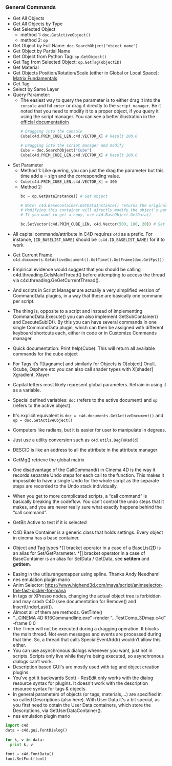 ### General Commands
* Get All Objects
* Get All Objects by Type
* Get Selected Object 
  * method 1: `doc.GetActiveObject()`
  * method 2: `op`
* Get Object by Full Name: `doc.SearchObject("object_name")`
* Get Object by Partial Name
* Get Object from Python Tag: `op.GetObject()`
* Get Tag from Selected Object: `op.GetTag(objectID)`
* Get Material
* Get Objects Position/Rotation/Scale (either in Global or Local Space): [Matrix Fundamentals](https://developers.maxon.net/docs/Cinema4DPythonSDK/html/manuals/data_algorithms/classic_api/matrix.html)
* Get Tag
* Select by Same Layer
* Query Parameter:
  - The easiest way to query the parameter is to either drag it into the `console` and hit `enter` or drag it directly to the `script manager`. Be it noted that you need to modify it to a proper object, if you query it using the script manager. You can see a better illustration in the [official documentatioin](https://developers.maxon.net/docs/Cinema4DPythonSDK/html/manuals/introduction/python_console.html)
      ```python
      # Dragging into the console
      Cube[c4d.PRIM_CUBE_LEN,c4d.VECTOR_X] # Result 200.0

      # Dragging into the script manager and modify
      Cube = doc.SearchObject("Cube")
      Cube[c4d.PRIM_CUBE_LEN,c4d.VECTOR_X] # Result 200.0
      ```
- Set Parameter
  - Method 1: Like quering, you can just the drag the parameter but this time add a = sign and the corresponding value.
  - `Cube[c4d.PRIM_CUBE_LEN,c4d.VECTOR_X] = 300`
  - Method 2:
      ```python
      bc = op.GetDataInstance() # Get object

      # Note: c4d.BaseContainer.GetDataInstance() returns the original container, NOT A COPY. 
      # Modifying this container will directly modify the object’s parameters.
      # If you want to get a copy, use c4d.BaseObject.GetData()

      bc.SetVector(c4d.PRIM_CUBE_LEN, c4d.Vector(500, 100, 20)) # Set Parameter
      ```
* All capital commands/attribute in C4D requires `c4d` as a prefix. For instance, `[ID_BASELIST_NAME]` should be `[c4d.ID_BASELIST_NAME]` for it to work
* Get Current Frame `c4d.documents.GetActiveDocument().GetTime().GetFrame(doc.GetFps())`
* Empirical evidence would suggest that you should be calling c4d.threading.GeIsMainThread() before attempting to access the thread via c4d.threading.GeGetCurrentThread().
* And scripts in Script Manager are actually a very simplified version of CommandData plugins, in a way that these are basically one command per script.
* The thing is, opposite to a script and instead of implementing CommandData.Execute() you can also implement GetSubContainer() and ExecuteSubID(). By this you can have several commands in one single CommandData plugin, which can then be assigned with different keyboard shortcuts each, either in code or in Customize Commands manager
* Quick documentation: Print help(Cube). This will return all available commands for the cube object
*	For Tags it’s T[tagname] and similarly for Objects is O[object] Onull, Ocube, Osphere etc you can also call shader types with X[shader] Xgradient, Xlayer
*	Capital letters most likely represent global parameters. Refrain in using it as a variable.
* Special defined variables: `doc` (refers to the active document) and `op` (refers to the active object).
* It's explicit equivalent is `doc = c4d.documents.GetActiveDocument()` and `op = doc.GetActiveObject()`
*	Computers like radians, but it is easier for user to manipulate in degrees.
* Just use a utility conversion such as `c4d.utils.DegToRad(d)`
*	DESCID is like an address to all the attribute in the attribute manager
*	GetMg() retrieve the global matrix
*	One disadvantage of the CallCommand() in Cinema 4D is the way it records separate Undo steps for each call to the function. This makes it impossible to have a single Undo for the whole script as the separate steps are recorded to the Undo stack individually.
*	When you get to more complicated scripts, a “call command” is basically breaking the codeflow. You can’t control the undo steps that it makes, and you are never really sure what exactly happens behind the “call command”.
* GetBit Active to test if it is selected
* C4D Base Container is a generic class that holds settings. Every object in cinema has a base container.

* Object and Tag types
 *[] bracket operator in a case of a BaseList2D is an alias for Set/GetParameter.
 *[] bracket operator in a case of BaseContainer is an alias for SetData / GetData, see __setitem__ and __getitem__.
-	Easing in the utils.rangemapper using spline. Thanks Andy Needham!
- nes emulation plugin mario
-	Anim Selector: https://www.highend3d.com/maya/script/animselector-the-fast-picker-for-maya
-	In tags or XPresso nodes, changing the actual object tree is forbidden and may crash C4D (see documentation for Remove() and InsertUnderLast()).
-	Almost all of them are methods. GetTime()
-	“…CINEMA 4D R16Commandline.exe” -render “…TestComp_3Dmap.c4d” -frame 0 0
-	The Timer will not be executed during a dragging operation. It blocks the main thread. Not even messages and events are processed during that time. So, a thread that calls SpecialEventAdd() wouldn’t allow this either.
-	You can use asynchronous dialogs whenever you want, just not in scripts. Scripts only live while they’re being executed, so asynchronous dialogs can’t work.
- Description based GUI's are mostly used with tag and object creation plugins.
- You've got it backwards Scott - ResEdit only works with the dialog resource syntax for plugins. It doesn't work with the description resource syntax for tags & objects.
- In general parameters of objects (or tags, materials,...) are specified in so called Descriptions (also here). With User Data it's a bit special, as you first need to obtain the User Data containers, which store the Descriptions, via GetUserDataContainer().
- nes emulation plugin mario


```python
import c4d  
data = c4d.gui.FontDialog()  
  
for k, v in data:  
  print k, v  
  
font = c4d.FontData()  
font.SetFont(font)
```
